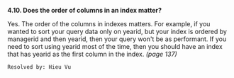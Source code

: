 **4.10. Does the order of columns in an index matter?**

Yes. The order of the columns in indexes matters. For example, if you wanted to
sort your query data only on yearid, but your index is ordered by managerid and
then yearid, then your query won't be as performant. If you need to sort using
yearid most of the time, then you should have an index that has yearid as the
first column in the index. *(page 137)*

`Resolved by: Hieu Vu`
